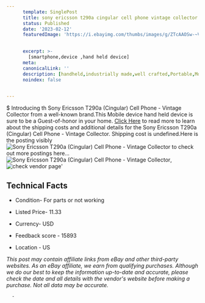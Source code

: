 ```yaml
---
      template: SinglePost
      title: sony ericsson t290a cingular cell phone vintage collector
      status: Published
      date: '2023-02-12'
      featuredImage: 'https://i.ebayimg.com/thumbs/images/g/ZTcAAOSw-~Vi6VZF/s-l225.jpg'
       

      excerpt: >-
        [smartphone,device ,hand held device]
      meta:
      canonicalLink: ''
      description: [handheld,industrially made,well crafted,Portable,Mobile,Compact,Convenient,Lightweight,Maneuverable,Man-portable,Miniature,Carriable,Hand-held,Light,Holdable,Transportable,Mobile device,Pocket-sized,On-the-go,Wireless,Cordless,Compact size,Convenient size, smartphone,device ,hand held device]
      noindex: false
      

---
```

$
      Introducing th Sony Ericsson T290a (Cingular) Cell Phone - Vintage Collector from a well-known brand.This Mobile device hand held device is sure to be a Guest-of-honor in your home. [Click Here](https://www.ebay.com/itm/144645759234?hash=item21ad8f2102%3Ag%3AZTcAAOSw-%7EVi6VZF&mkevt=1&mkcid=1&mkrid=711-53200-19255-0&campid=%253CePNCampaignId%253E&customid=%253CreferenceId%253E&toolid=10049) to read more to learn about the shipping costs and additional details for the Sony Ericsson T290a (Cingular) Cell Phone - Vintage Collector. Shipping cost is undefined.Here is the posting visibly ![Sony Ericsson T290a (Cingular) Cell Phone - Vintage Collector](https://i.ebayimg.com/thumbs/images/g/ZTcAAOSw-~Vi6VZF/s-l225.jpg) to check out more postings here... ![Sony Ericsson T290a (Cingular) Cell Phone - Vintage Collector](https://i.ebayimg.com/images/g/ZTcAAOSw-~Vi6VZF/s-l1600.jpg), ![check vendor page](https://origin-galleryplus.ebayimg.com/ws/web/144645759234_2_0_1/225x225.jpg,https://origin-galleryplus.ebayimg.com/ws/web/144645759234_3_0_1/225x225.jpg,https://origin-galleryplus.ebayimg.com/ws/web/144645759234_4_0_1/225x225.jpg,https://origin-galleryplus.ebayimg.com/ws/web/144645759234_5_0_1/225x225.jpg)'

      

 ## Technical Facts 



     
      

 - Condition- For parts or not working 


      

 - Listed Price- 11.33 


      

 - Currency- USD 


      

 - Feedback score - 15893 


      

 - Location - US 


      
      

 *_This post may contain affiliate links from eBay and other third-party websites. As an eBay affiliate, we earn from qualifying purchases. Although we do our best to keep the information up-to-date and accurate, please check the date and all details with the vendor's website before making a purchase. Not all data may be accurate._*




      -
